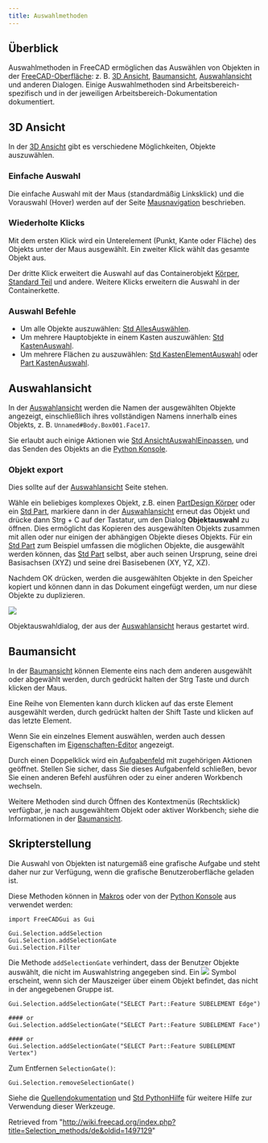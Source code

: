 ```yaml
---
title: Auswahlmethoden
---
```

## Überblick

Auswahlmethoden in FreeCAD ermöglichen das Auswählen von Objekten in der [FreeCAD-Oberfläche](/Interface/de "Interface/de"): z. B. [3D Ansicht](/3D_view/de "3D view/de"), [Baumansicht](/Tree_view/de "Tree view/de"), [Auswahlansicht](/Selection_view/de "Selection view/de") und anderen Dialogen. Einige Auswahlmethoden sind Arbeitsbereich-spezifisch und in der jeweiligen Arbeitsbereich-Dokumentation dokumentiert.

## 3D Ansicht

In der [3D Ansicht](/3D_view/de "3D view/de") gibt es verschiedene Möglichkeiten, Objekte auszuwählen.

### Einfache Auswahl

Die einfache Auswahl mit der Maus (standardmäßig Linksklick) und die Vorauswahl (Hover) werden auf der Seite [Mausnavigation](/Mouse_navigation/de "Mouse navigation/de") beschrieben.

### Wiederholte Klicks

Mit dem ersten Klick wird ein Unterelement (Punkt, Kante oder Fläche) des Objekts unter der Maus ausgewählt. Ein zweiter Klick wählt das gesamte Objekt aus.

Der dritte Klick erweitert die Auswahl auf das Containerobjekt [Körper](/PartDesign_Body/de "PartDesign Body/de"), [Standard Teil](/Std_Part/de "Std Part/de") und andere. Weitere Klicks erweitern die Auswahl in der Containerkette.

### Auswahl Befehle

* Um alle Objekte auszuwählen: [Std AllesAuswählen](/Std_SelectAll/de "Std SelectAll/de").
* Um mehrere Hauptobjekte in einem Kasten auszuwählen: [Std KastenAuswahl](/Std_BoxSelection/de "Std BoxSelection/de").
* Um mehrere Flächen zu auszuwählen: [Std KastenElementAuswahl](/Std_BoxElementSelection/de "Std BoxElementSelection/de") oder [Part KastenAuswahl](/Part_BoxSelection/de "Part BoxSelection/de").

## Auswahlansicht

In der [Auswahlansicht](/Selection_view/de "Selection view/de") werden die Namen der ausgewählten Objekte angezeigt, einschließlich ihres vollständigen Namens innerhalb eines Objekts, z. B. `Unnamed#Body.Box001.Face17`.

Sie erlaubt auch einige Aktionen wie [Std AnsichtAuswahlEinpassen](/index.php?title=Std_ViewFitSelection/se&action=edit&redlink=1 "Std ViewFitSelection/se (page does not exist)"), und das Senden des Objekts an die [Python Konsole](/Python_console/de "Python console/de").

### Objekt export

Dies sollte auf der [Auswahlansicht](/Selection_view/de "Selection view/de") Seite stehen.

Wähle ein beliebiges komplexes Objekt, z.B. einen [PartDesign Körper](/PartDesign_Body/de "PartDesign Body/de") oder ein [Std Part](/Std_Part/de "Std Part/de"), markiere dann in der [Auswahlansicht](/Selection_view/de "Selection view/de") erneut das Objekt und drücke dann Strg + C auf der Tastatur, um den Dialog **Objektauswahl** zu öffnen. Dies ermöglicht das Kopieren des ausgewählten Objekts zusammen mit allen oder nur einigen der abhängigen Objekte dieses Objekts. Für ein [Std Part](/Std_Part/de "Std Part/de") zum Beispiel umfassen die möglichen Objekte, die ausgewählt werden können, das [Std Part](/Std_Part/de "Std Part/de") selbst, aber auch seinen Ursprung, seine drei Basisachsen (XYZ) und seine drei Basisebenen (XY, YZ, XZ).

Nachdem OK drücken, werden die ausgewählten Objekte in den Speicher kopiert und können dann in das Dokument eingefügt werden, um nur diese Objekte zu duplizieren.

![](/images/ObjectSelection.png)

Objektauswahldialog, der aus der [Auswahlansicht](/Selection_view/de "Selection view/de") heraus gestartet wird.

## Baumansicht

In der [Baumansicht](/Tree_view/de "Tree view/de") können Elemente eins nach dem anderen ausgewählt oder abgewählt werden, durch gedrückt halten der Strg Taste und durch klicken der Maus.

Eine Reihe von Elementen kann durch klicken auf das erste Element ausgewählt werden, durch gedrückt halten der Shift Taste und klicken auf das letzte Element.

Wenn Sie ein einzelnes Element auswählen, werden auch dessen Eigenschaften im [Eigenschaften-Editor](/Property_editor "Property editor") angezeigt.

Durch einen Doppelklick wird ein [Aufgabenfeld](/Task_panel "Task panel") mit zugehörigen Aktionen geöffnet. Stellen Sie sicher, dass Sie dieses Aufgabenfeld schließen, bevor Sie einen anderen Befehl ausführen oder zu einer anderen Workbench wechseln.

Weitere Methoden sind durch Öffnen des Kontextmenüs (Rechtsklick) verfügbar, je nach ausgewähltem Objekt oder aktiver Workbench; siehe die Informationen in der [Baumansicht](/Tree_view "Tree view").

## Skripterstellung

Die Auswahl von Objekten ist naturgemäß eine grafische Aufgabe und steht daher nur zur Verfügung, wenn die grafische Benutzeroberfläche geladen ist.

Diese Methoden können in [Makros](/Macros/de "Macros/de") oder von der [Python Konsole](/Python_console/de "Python console/de") aus verwendet werden:

```
import FreeCADGui as Gui

Gui.Selection.addSelection
Gui.Selection.addSelectionGate
Gui.Selection.Filter

```

Die Methode `addSelectionGate` verhindert, dass der Benutzer Objekte auswählt, die nicht im Auswahlstring angegeben sind. Ein ![](/images/Button_invalid.svg) Symbol erscheint, wenn sich der Mauszeiger über einem Objekt befindet, das nicht in der angegebenen Gruppe ist.

```
Gui.Selection.addSelectionGate("SELECT Part::Feature SUBELEMENT Edge")

#### or
Gui.Selection.addSelectionGate("SELECT Part::Feature SUBELEMENT Face")

#### or
Gui.Selection.addSelectionGate("SELECT Part::Feature SUBELEMENT Vertex")

```

Zum Entfernen `SelectionGate()`:

```
Gui.Selection.removeSelectionGate()

```

Siehe die [Quellendokumentation](/Source_documentation/de "Source documentation/de") und [Std PythonHilfe](/Std_PythonHelp/de "Std PythonHelp/de") für weitere Hilfe zur Verwendung dieser Werkzeuge.

Retrieved from "<http://wiki.freecad.org/index.php?title=Selection_methods/de&oldid=1497129>"